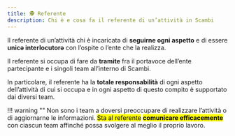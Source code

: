 ```yaml
---
title: 🕵 Referente
description: Chi è e cosa fa il referente di un’attività in Scambi
---
```

Il referente di un’attività chi è incaricatə di **seguirne ogni aspetto** e di essere **unicə interlocutorə** con l’ospite o l’ente che la realizza.

Il referente si occupa di fare da **tramite** fra il portavoce dell’ente partecipante e i singoli team all’interno di Scambi.

In particolare, il referente ha la **totale responsabilità** di ogni aspetto dell’attività di cui si occupa e in ogni aspetto di questo compito è supportato dai diversi team.

!!! warning	""
	Non sono i team a doversi preoccupare di realizzare l’attività o di aggiornarne le informazioni. <mark>Sta al referente</mark> <mark></mark><mark>**comunicare efficacemente**</mark> con ciascun team affinché possa svolgere al meglio il proprio lavoro.
